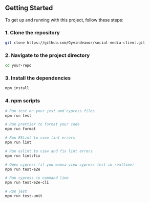 ## Getting Started

To get up and running with this project, follow these steps:

### 1. Clone the repository

```bash
git clone https://github.com/Oyvindeavor/social-media-client.git
```

### 2. Navigate to the project directory

```bash
cd your-repo
```

### 3. Install the dependencies
```bash
npm install
```

### 4. npm scripts

```bash
# Run test on your jest and cypress files  
npm run test

# Run prettier to format your code
npm run format 

# Run ESLint to view lint errors
npm run lint

# Run eslint to view and fix lint errors
npm run lint:fix

# Open cypress (if you wanna view cypress test in realtime)
npm run test-e2e

# Run cypress in command line
npm run test-e2e-cli

# Run jest
npm run test-unit
